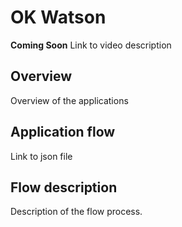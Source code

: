 # OK Watson
**Coming Soon**
Link to video description

## Overview
Overview of the applications

## Application flow
Link to json file

## Flow description
Description of the flow process.
